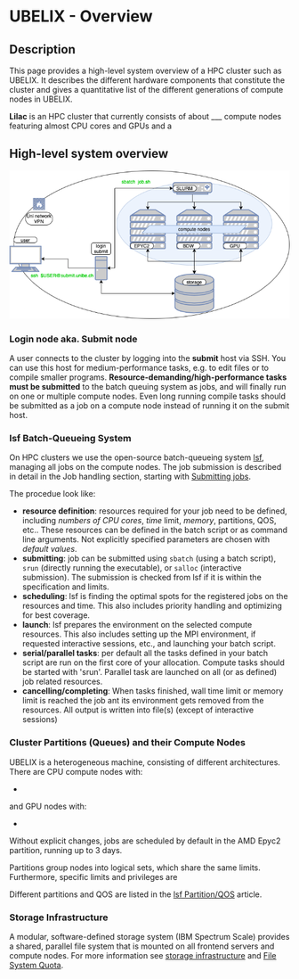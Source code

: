 # UBELIX - Overview

## Description

This page provides a high-level system overview of a HPC cluster such as UBELIX. It describes the different hardware components that constitute the cluster and gives a quantitative list of the different generations of compute nodes in UBELIX.

**Lilac** is an HPC cluster that currently consists of about ___ compute nodes featuring almost CPU cores and GPUs and a 
## High-level system overview

![System Overview Diagram](../images/system_overview.png "System Overview Diagram")


### Login node aka. Submit node

A user connects to the cluster by logging into the **submit** host via SSH. You can use this host for medium-performance tasks, e.g. to edit files or to compile smaller programs. **Resource-demanding/high-performance tasks must be submitted** to the batch queuing system as jobs, and will finally run on one or multiple compute nodes. Even long running compile tasks should be submitted as a job on a compute node instead of running it on the submit host. 

### lsf Batch-Queueing System

On HPC clusters we use the open-source batch-queueing system [lsf](https://lsf.schedmd.com/documentation.html), managing all jobs on the compute nodes. The job submission is described in detail in the Job handling section, starting with [Submitting jobs](../lsf/submission.md). 

The procedue look like:

- **resource definition**: resources required for your job need to be defined, including *numbers of CPU cores*, *time* limit, *memory*, partitions, QOS, etc.. These resources can be defined in the batch script or as command line arguments. Not explicitly specified parameters are chosen with *default values*.
- **submitting**: job can be submitted using `sbatch` (using a batch script), `srun` (directly running the executable), or `salloc` (interactive submission). The submission is checked from lsf if it is within the specification and limits. 
- **scheduling**: lsf is finding the optimal spots for the registered jobs on the resources and time. This also includes priority handling and optimizing for best coverage. 
- **launch**: lsf prepares the environment on the selected compute resources. This also includes setting up the MPI environment, if requested interactive sessions, etc., and launching your batch script. 
- **serial/parallel tasks**: per default all the tasks defined in your batch script are run on the first core of your allocation. Compute tasks should be started with 'srun'. Parallel task are launched on all (or as defined) job related resources. 
- **cancelling/completing**: When tasks finished, wall time limit or memory limit is reached the job ant its environment gets removed from the resources. All output is written into file(s) (except of interactive sessions)

### Cluster Partitions (Queues) and their Compute Nodes
UBELIX is a heterogeneous machine, consisting of different architectures. There are CPU compute nodes with: 

- 

and GPU nodes with:

- 
Without explicit changes, jobs are scheduled by default in the AMD Epyc2 partition, running up to 3 days. 

Partitions group nodes into logical sets, which share the same limits. Furthermore, specific limits and privileges are

Different partitions and QOS are listed in the [lsf Partition/QOS](../lsf/partitions.md) article.


### Storage Infrastructure

A modular, software-defined storage system (IBM Spectrum Scale) provides a shared, parallel file system that is mounted on all frontend servers and compute nodes. 
For more information see [storage infrastructure](../file-system/filesystem-overview.md) and [File System Quota](../file-system/quota.md).
